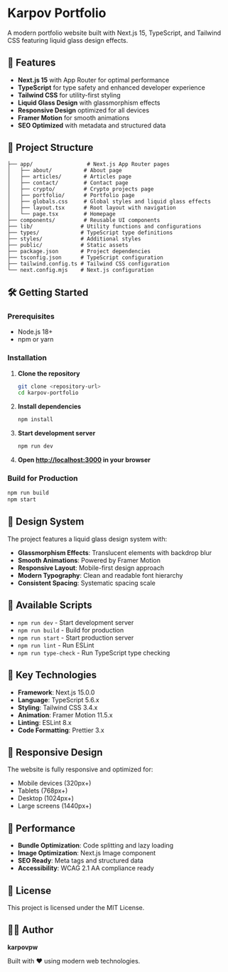 # Karpov Portfolio

A modern portfolio website built with Next.js 15, TypeScript, and Tailwind CSS featuring liquid glass design effects.

## 🚀 Features

- **Next.js 15** with App Router for optimal performance
- **TypeScript** for type safety and enhanced developer experience
- **Tailwind CSS** for utility-first styling
- **Liquid Glass Design** with glassmorphism effects
- **Responsive Design** optimized for all devices
- **Framer Motion** for smooth animations
- **SEO Optimized** with metadata and structured data

## 📁 Project Structure

```
├── app/                 # Next.js App Router pages
│   ├── about/          # About page
│   ├── articles/       # Articles page
│   ├── contact/        # Contact page
│   ├── crypto/         # Crypto projects page
│   ├── portfolio/      # Portfolio page
│   ├── globals.css     # Global styles and liquid glass effects
│   ├── layout.tsx      # Root layout with navigation
│   └── page.tsx        # Homepage
├── components/         # Reusable UI components
├── lib/               # Utility functions and configurations
├── types/             # TypeScript type definitions
├── styles/            # Additional styles
├── public/            # Static assets
├── package.json       # Project dependencies
├── tsconfig.json      # TypeScript configuration
├── tailwind.config.ts # Tailwind CSS configuration
└── next.config.mjs    # Next.js configuration
```

## 🛠️ Getting Started

### Prerequisites

- Node.js 18+
- npm or yarn

### Installation

1. **Clone the repository**
   ```bash
   git clone <repository-url>
   cd karpov-portfolio
   ```

2. **Install dependencies**
   ```bash
   npm install
   ```

3. **Start development server**
   ```bash
   npm run dev
   ```

4. **Open [http://localhost:3000](http://localhost:3000) in your browser**

### Build for Production

```bash
npm run build
npm start
```

## 🎨 Design System

The project features a liquid glass design system with:

- **Glassmorphism Effects**: Translucent elements with backdrop blur
- **Smooth Animations**: Powered by Framer Motion
- **Responsive Layout**: Mobile-first design approach
- **Modern Typography**: Clean and readable font hierarchy
- **Consistent Spacing**: Systematic spacing scale

## 📝 Available Scripts

- `npm run dev` - Start development server
- `npm run build` - Build for production
- `npm run start` - Start production server
- `npm run lint` - Run ESLint
- `npm run type-check` - Run TypeScript type checking

## 🌟 Key Technologies

- **Framework**: Next.js 15.0.0
- **Language**: TypeScript 5.6.x
- **Styling**: Tailwind CSS 3.4.x
- **Animation**: Framer Motion 11.5.x
- **Linting**: ESLint 8.x
- **Code Formatting**: Prettier 3.x

## 📱 Responsive Design

The website is fully responsive and optimized for:
- Mobile devices (320px+)
- Tablets (768px+)
- Desktop (1024px+)
- Large screens (1440px+)

## 🚀 Performance

- **Bundle Optimization**: Code splitting and lazy loading
- **Image Optimization**: Next.js Image component
- **SEO Ready**: Meta tags and structured data
- **Accessibility**: WCAG 2.1 AA compliance ready

## 📄 License

This project is licensed under the MIT License.

## 👨‍💻 Author

**karpovpw**

Built with ❤️ using modern web technologies.